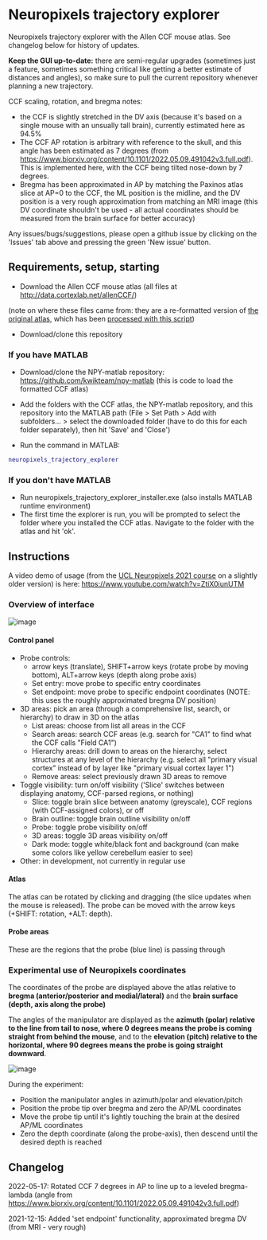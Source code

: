 # Neuropixels trajectory explorer
Neuropixels trajectory explorer with the Allen CCF mouse atlas. See changelog below for history of updates.

**Keep the GUI up-to-date:** there are semi-regular upgrades (sometimes just a feature, sometimes something critical like getting a better estimate of distances and angles), so make sure to pull the current repository whenever planning a new trajectory.

CCF scaling, rotation, and bregma notes:
* the CCF is slightly stretched in the DV axis (because it's based on a single mouse with an unsually tall brain), currently estimated here as 94.5%
* The CCF AP rotation is arbitrary with reference to the skull, and this angle has been estimated as 7 degrees (from https://www.biorxiv.org/content/10.1101/2022.05.09.491042v3.full.pdf). This is implemented here, with the CCF being tilted nose-down by 7 degrees.
* Bregma has been approximated in AP by matching the Paxinos atlas slice at AP=0 to the CCF, the ML position is the midline, and the DV position is a very rough approximation from matching an MRI image (this DV coordinate shouldn't be used - all actual coordinates should be measured from the brain surface for better accuracy)

Any issues/bugs/suggestions, please open a github issue by clicking on the 'Issues' tab above and pressing the green 'New issue' button.

## Requirements, setup, starting
- Download the Allen CCF mouse atlas (all files at http://data.cortexlab.net/allenCCF/)

(note on where these files came from: they are a re-formatted version of [the original atlas](http://download.alleninstitute.org/informatics-archive/current-release/mouse_ccf/annotation/ccf_2017/), which has been [processed with this script](https://github.com/cortex-lab/allenCCF/blob/master/setup_utils.m))

- Download/clone this repository

### If you have MATLAB
- Download/clone the NPY-matlab repository: https://github.com/kwikteam/npy-matlab
(this is code to load the formatted CCF atlas)

- Add the folders with the CCF atlas, the NPY-matlab repository, and this repository into the MATLAB path
(File > Set Path > Add with subfolders... > select the downloaded folder (have to do this for each folder separately), then hit 'Save' and 'Close')

- Run the command in MATLAB:
```matlab
neuropixels_trajectory_explorer
```

### If you don't have MATLAB
- Run neuropixels_trajectory_explorer_installer.exe (also installs MATLAB runtime environment)
- The first time the explorer is run, you will be prompted to select the folder where you installed the CCF atlas. Navigate to the folder with the atlas and hit 'ok'.

## Instructions

A video demo of usage (from the [UCL Neuropixels 2021 course](https://www.ucl.ac.uk/neuropixels/training/2021-neuropixels-course) on a slightly older version) is here: https://www.youtube.com/watch?v=ZtiX0iunUTM

### Overview of interface
![image](https://github.com/petersaj/neuropixels_trajectory_explorer/blob/main/wiki/overview.PNG)

#### Control panel
- Probe controls: 
  - arrow keys (translate), SHIFT+arrow keys (rotate probe by moving bottom), ALT+arrow keys (depth along probe axis)
  - Set entry: move probe to specific entry coordinates
  - Set endpoint: move probe to specific endpoint coordinates (NOTE: this uses the roughly approximated bregma DV position)
- 3D areas: pick an area (through a comprehensive list, search, or hierarchy) to draw in 3D on the atlas
  - List areas: choose from list all areas in the CCF
  - Search areas: search CCF areas (e.g. search for "CA1" to find what the CCF calls "Field CA1")
  - Hierarchy areas: drill down to areas on the hierarchy, select structures at any level of the hierarchy (e.g. select all "primary visual cortex" instead of by layer like "primary visual cortex layer 1")
  - Remove areas: select previously drawn 3D areas to remove 
- Toggle visibility: turn on/off visibility ('Slice' switches between displaying anatomy, CCF-parsed regions, or nothing)
  - Slice: toggle brain slice between anatomy (greyscale), CCF regions (with CCF-assigned colors), or off
  - Brain outline: toggle brain outline visibility on/off
  - Probe: toggle probe visibility on/off
  - 3D areas: toggle 3D areas visibility on/off
  - Dark mode: toggle white/black font and background (can make some colors like yellow cerebellum easier to see)
- Other: in development, not currently in regular use

#### Atlas
The atlas can be rotated by clicking and dragging (the slice updates when the mouse is released). The probe can be moved with the arrow keys (+SHIFT: rotation, +ALT: depth).

#### Probe areas
These are the regions that the probe (blue line) is passing through


### Experimental use of Neuropixels coordinates
The coordinates of the probe are displayed above the atlas relative to **bregma (anterior/posterior and medial/lateral)** and the **brain surface (depth, axis along the probe)**

The angles of the manipulator are displayed as the **azimuth (polar) relative to the line from tail to nose, where 0 degrees means the probe is coming straight from behind the mouse**, and to the **elevation (pitch) relative to the horizontal, where 90 degrees means the probe is going straight downward**.

![image](https://github.com/petersaj/neuropixels_trajectory_explorer/blob/main/wiki/angles.png)


During the experiment:
- Position the manipulator angles in azimuth/polar and elevation/pitch
- Position the probe tip over bregma and zero the AP/ML coordinates
- Move the probe tip until it's lightly touching the brain at the desired AP/ML coordinates
- Zero the depth coordinate (along the probe-axis), then descend until the desired depth is reached

## Changelog
2022-05-17: Rotated CCF 7 degrees in AP to line up to a leveled bregma-lambda (angle from https://www.biorxiv.org/content/10.1101/2022.05.09.491042v3.full.pdf)

2021-12-15: Added 'set endpoint' functionality, approximated bregma DV (from MRI - very rough)
